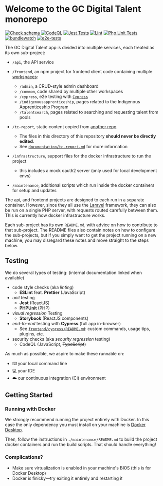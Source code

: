 # Welcome to the GC Digital Talent monorepo

[![Check schema](https://github.com/GCTC-NTGC/gc-digital-talent/actions/workflows/check-lighthouse-schema.yml/badge.svg)](https://github.com/GCTC-NTGC/gc-digital-talent/actions/workflows/check-lighthouse-schema.yml) [![CodeQL](https://github.com/GCTC-NTGC/gc-digital-talent/actions/workflows/codeql-analysis.yml/badge.svg)](https://github.com/GCTC-NTGC/gc-digital-talent/actions/workflows/codeql-analysis.yml) [![Jest Tests](https://github.com/GCTC-NTGC/gc-digital-talent/actions/workflows/jest.yml/badge.svg)](https://github.com/GCTC-NTGC/gc-digital-talent/actions/workflows/jest.yml) [![Lint](https://github.com/GCTC-NTGC/gc-digital-talent/actions/workflows/lint.yml/badge.svg)](https://github.com/GCTC-NTGC/gc-digital-talent/actions/workflows/lint.yml) [![Php Unit Tests](https://github.com/GCTC-NTGC/gc-digital-talent/actions/workflows/phpunit.yml/badge.svg)](https://github.com/GCTC-NTGC/gc-digital-talent/actions/workflows/phpunit.yml) [![bundlewatch](https://github.com/GCTC-NTGC/gc-digital-talent/actions/workflows/bundlewatch.yml/badge.svg)](https://github.com/GCTC-NTGC/gc-digital-talent/actions/workflows/bundlewatch.yml) [![e2e-tests](https://github.com/GCTC-NTGC/gc-digital-talent/actions/workflows/e2e-tests.yml/badge.svg)](https://github.com/GCTC-NTGC/gc-digital-talent/actions/workflows/e2e-tests.yml) 

The GC Digital Talent app is divided into multiple services, each treated as its own sub-project:
- `/api`, the API service
- `/frontend`, an npm project for frontend client code containing multiple [workspaces](https://docs.npmjs.com/cli/v7/using-npm/workspaces):
  - `/admin`, a CRUD-style admin dashboard
  - `/common`, code shared by multiple other workspaces
  - `/cypress`, e2e testing with [`Cypress`](/frontend/cypress/README.md)
  - `/indigenousapprenticeship`, pages related to the Indigenous Apprenticeship Program
  - `/talentsearch`, pages related to searching and requesting talent from pools
  
- `/tc-report`, static content copied from [another repo](https://github.com/GCTC-NTGC/tc-report)
  - The files in this directory of this repository __should never be directly edited__.
  - See [`documentation/tc-report.md`](documentation/tc-report.md) for more information
- `/infrastructure`, support files for the docker infrastructure to run the project
  - this includes a mock oauth2 server (only used for local development envs)
- `/maintenance`, additional scripts which run inside the docker containers for setup and updates

The api, and frontend projects are designed to each run in a separate container. However, since they all use the [Laravel](https://github.com/laravel/laravel) framework, they can also be run on a single PHP server, with requests routed carefully between them. This is currently how docker infrastructure works.

Each sub-project has its own `README.md`, with advice on how to contribute to that sub-project. The README files also contain notes on how to configure the sub-projects, but if you simply want to get the project running on a new machine, you may disregard these notes and move straight to the steps below.

## Testing
We do several types of testing: (internal documentation linked when available)

- code style checks (aka _linting_)
  - **ESLint** feat. **Prettier** (JavaScript)
- _unit_ testing
  - **Jest** (ReactJS)
  - **PHPUnit** (PHP)
- _visual regression_ Testing
  - **Storybook** (ReactJS components)
- _end-to-end_ testing with **Cypress** (full app in-browser)
  - See [`frontend/cypress/README.md`](/frontend/cypress/README.md): custom commands, usage tips, plugins, etc.
- security checks (aka _security regression_ testing)
  - CodeQL (JavaScript, ~~TypeScript~~)

As much as possible, we aspire to make these runnable on:
- :keyboard: your local command line
- :computer: your IDE
- :cloud: our continuous integration (CI) environment

## Getting Started
### Running with Docker

We strongly recommend running the project entirely with Docker. In this case the only dependency you must install on your machine is [Docker Desktop](https://www.docker.com/products/docker-desktop).

Then, follow the instructions in `./maintenance/README.md` to build the project docker containers and run the build scripts. That should handle everything!

### Complications?
- Make sure virtualization is enabled in your machine's BIOS (this is for Docker Desktop)
- Docker is finicky—try exiting it entirely and restarting it
